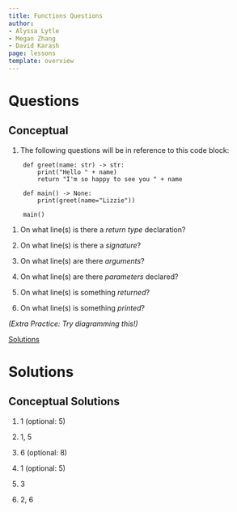 ```yaml
---
title: Functions Questions
author:
- Alyssa Lytle
- Megan Zhang
- David Karash
page: lessons
template: overview
---
```


# Questions

## Conceptual

1. The following questions will be in reference to this code block:

```
    def greet(name: str) -> str:
        print("Hello " + name)
        return "I'm so happy to see you " + name 
    
    def main() -> None:
        print(greet(name="Lizzie"))
    
    main()
```

1. On what line(s) is there a *return type* declaration?

2. On what line(s) is there a *signature*?

3. On what line(s) are there *arguments*?

4. On what line(s) are there *parameters* declared?

5. On what line(s) is something *returned*?

6. On what line(s) is something *printed*?

*(Extra Practice: Try diagramming this!)*

[Solutions](#conceptual-solutions)

# Solutions

## Conceptual Solutions

1. 1 (optional: 5)

2. 1, 5

3. 6 (optional: 8)

4. 1 (optional: 5)

5. 3

6. 2, 6

